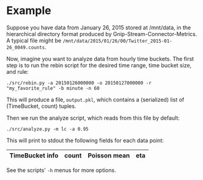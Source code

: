 # Example

Suppose you have data from January 26, 2015 stored at /mnt/data, 
in the hierarchical directory format produced by Gnip-Stream-Connector-Metrics. 
A typical file might be `/mnt/data/2015/01/26/00/Twitter_2015-01-26_0049.counts`. 

Now, imagine you want to analyze data from hourly time buckets.
The first step is to run the rebin script for the desired time range, time bucket size, and rule:

`./src/rebin.py -a 20150126000000 -o 20150127000000 -r "my_favorite_rule" -b minute -n 60`

This will produce a file, `output.pkl`, 
which contains a (serialized) list of (TimeBucket, count) tuples.  

Then we run the analyze script, which reads from this file by default:

`./src/analyze.py -m lc -a 0.95`

This will print to stdout the following fields for each data point:

| TimeBucket info | count | Poisson mean | eta |
| --------------  | ----- | ------------ | --- |

See the scripts' `-h` menus for more options.
